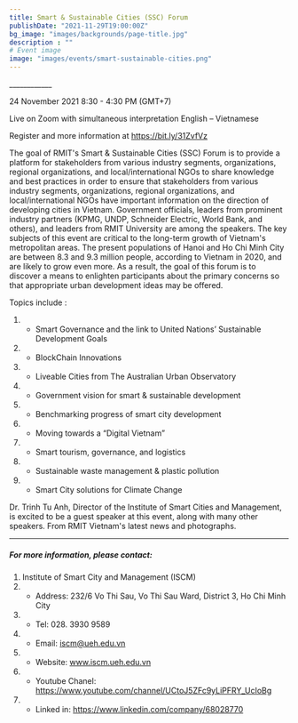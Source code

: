 ```yaml
---
title: Smart & Sustainable Cities (SSC) Forum
publishDate: "2021-11-29T19:00:00Z"
bg_image: "images/backgrounds/page-title.jpg"
description : ""
# Event image
image: "images/events/smart-sustainable-cities.png"
---
```


<!--StartFragment-->

\_\_\_\_\_\_\_\_\_\_\_\_

24 November 2021 
8:30 - 4:30 PM (GMT+7)

Live on Zoom with simultaneous interpretation English – Vietnamese 

Register and more information at https://bit.ly/31ZvfVz


The goal of RMIT's Smart & Sustainable Cities (SSC) Forum is to provide a platform for stakeholders from various industry segments, organizations, regional organizations, and local/international NGOs to share knowledge and best practices in order to ensure that stakeholders from various industry segments, organizations, regional organizations, and local/international NGOs have important information on the direction of developing cities in Vietnam. Government officials, leaders from prominent industry partners (KPMG, UNDP, Schneider Electric, World Bank, and others), and leaders from RMIT University are among the speakers. The key subjects of this event are critical to the long-term growth of Vietnam's metropolitan areas. The present populations of Hanoi and Ho Chi Minh City are between 8.3 and 9.3 million people, according to Vietnam in 2020, and are likely to grow even more. As a result, the goal of this forum is to discover a means to enlighten participants about the primary concerns so that appropriate urban development ideas may be offered.
 

Topics include : 

1. *   Smart Governance and the link to United Nations’ Sustainable Development Goals 
1. *   BlockChain Innovations 
1. *   Liveable Cities from The Australian Urban Observatory 
1. *   Government vision for smart & sustainable development 
1. *   Benchmarking progress of smart city development 
1. *   Moving towards a “Digital Vietnam” 
1. *   Smart tourism, governance, and logistics 
1. *   Sustainable waste management & plastic pollution 
1. *   Smart City solutions for Climate Change
 

Dr. Trinh Tu Anh, Director of the Institute of Smart Cities and Management, is excited to be a guest speaker at this event, along with many other speakers. 
From RMIT Vietnam's latest news and photographs.



***

##### For more information, please contact:
1. Institute of Smart City and Management (ISCM)
2. * Address: 232/6 Vo Thi Sau, Vo Thi Sau Ward, District 3, Ho Chi Minh City
3. * Tel: 028. 3930 9589
3. * Email: iscm@ueh.edu.vn 
3. * Website: www.iscm.ueh.edu.vn
4. * Youtube Chanel: https://www.youtube.com/channel/UCtoJ5ZFc9yLiPFRY_UcIoBg
5. * Linked in: https://www.linkedin.com/company/68028770